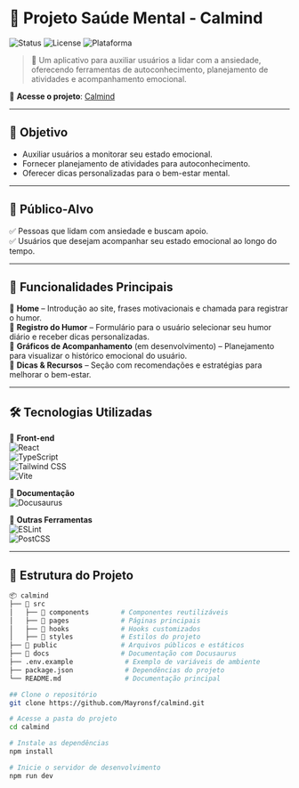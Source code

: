 # 🌿 Projeto Saúde Mental - Calmind

![Status](https://img.shields.io/badge/Status-Em%20Desenvolvimento-yellow) 
![License](https://img.shields.io/badge/Licença-MIT-blue)
![Plataforma](https://img.shields.io/badge/Plataforma-Web-green)

> 🧘 Um aplicativo para auxiliar usuários a lidar com a ansiedade, oferecendo ferramentas de autoconhecimento, planejamento de atividades e acompanhamento emocional.

🔗 **Acesse o projeto**: [Calmind](https://calm.surge.sh/)  

---

## 🧠 Objetivo

- Auxiliar usuários a monitorar seu estado emocional.  
- Fornecer planejamento de atividades para autoconhecimento.    
- Oferecer dicas personalizadas para o bem-estar mental.  

---

## 🎯 Público-Alvo

✅ Pessoas que lidam com ansiedade e buscam apoio.  
✅ Usuários que desejam acompanhar seu estado emocional ao longo do tempo.  

---

## 🚀 Funcionalidades Principais

📌 **Home** – Introdução ao site, frases motivacionais e chamada para registrar o humor.  
📌 **Registro do Humor** – Formulário para o usuário selecionar seu humor diário e receber dicas personalizadas.  
📌 **Gráficos de Acompanhamento** (em desenvolvimento) – Planejamento para visualizar o histórico emocional do usuário.  
📌 **Dicas & Recursos** – Seção com recomendações e estratégias para melhorar o bem-estar.  

---

## 🛠️ Tecnologias Utilizadas

📌 **Front-end**  
![React](https://img.shields.io/badge/React-20232A?style=flat&logo=react&logoColor=61DAFB)  
![TypeScript](https://img.shields.io/badge/TypeScript-3178C6?style=flat&logo=typescript&logoColor=white)  
![Tailwind CSS](https://img.shields.io/badge/Tailwind_CSS-06B6D4?style=flat&logo=tailwindcss&logoColor=white)  
![Vite](https://img.shields.io/badge/Vite-B73BFE?style=flat&logo=vite&logoColor=FFD62E)  

📌 **Documentação**  
![Docusaurus](https://img.shields.io/badge/Docusaurus-FB7185?style=flat&logo=docusaurus&logoColor=white)  

📌 **Outras Ferramentas**  
![ESLint](https://img.shields.io/badge/ESLint-4B32C3?style=flat&logo=eslint&logoColor=white)  
![PostCSS](https://img.shields.io/badge/PostCSS-DD3A0A?style=flat&logo=postcss&logoColor=white)  

---

## 📂 Estrutura do Projeto

```bash
📦 calmind
├── 📁 src
│   ├── 📂 components        # Componentes reutilizáveis
│   ├── 📂 pages             # Páginas principais
│   ├── 📂 hooks             # Hooks customizados
│   ├── 📂 styles            # Estilos do projeto
├── 📁 public                # Arquivos públicos e estáticos
├── 📁 docs                  # Documentação com Docusaurus
├── .env.example             # Exemplo de variáveis de ambiente
├── package.json             # Dependências do projeto
└── README.md                # Documentação principal

## Clone o repositório
git clone https://github.com/Mayronsf/calmind.git

# Acesse a pasta do projeto
cd calmind

# Instale as dependências
npm install

# Inicie o servidor de desenvolvimento
npm run dev
